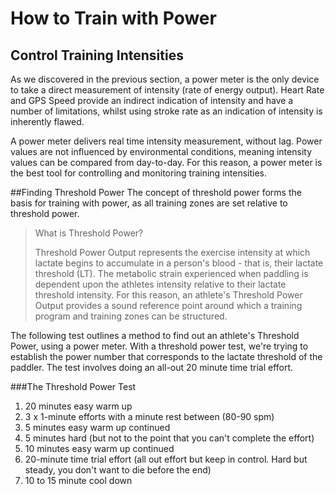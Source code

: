 # How to Train with Power


## Control Training Intensities
As we discovered in the previous section, a power meter is the only device to take a direct measurement of intensity (rate of energy output). Heart Rate and GPS Speed provide an indirect indication of intensity and have a number of limitations, whilst using stroke rate as an indication of intensity is inherently flawed.

A power meter delivers real time intensity measurement, without lag. Power values are not influenced by environmental conditions, meaning intensity values can be compared from day-to-day. For this reason, a power meter is the best tool for controlling and monitoring training intensities.

##Finding Threshold Power
The concept of threshold power forms the basis for training with power, as all training zones are set relative to threshold power.


> What is Threshold Power?
> 
> Threshold Power Output represents the exercise intensity at which lactate begins to accumulate in a person's blood - that is, their lactate threshold (LT). 
The metabolic strain experienced when paddling is dependent upon the athletes intensity relative to their lactate threshold intensity. For this reason, an athlete's Threshold Power Output provides a sound reference point around which a training program and training zones can be structured.

The following test outlines a method to find out an athlete's Threshold Power, using a power meter. With a threshold power test, we're trying to establish the power number that corresponds to the lactate threshold of the paddler. The test involves doing an all-out 20 minute time trial effort.

###The Threshold Power Test
1. 20 minutes easy warm up
2. 3 x 1-minute efforts with a minute rest between (80-90 spm)
3. 5 minutes easy warm up continued
4. 5 minutes hard (but not to the point that you can't complete the effort)
5. 10 minutes easy warm up continued
6. 20-minute time trial effort (all out effort but keep in control. Hard but steady, you don't want to die before the end)
7. 10 to 15 minute cool down


